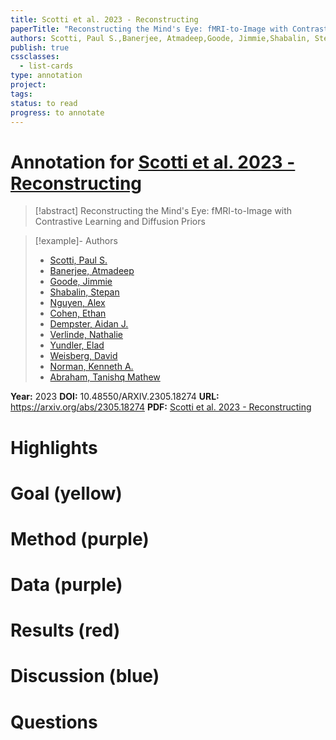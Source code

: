 ```yaml
---
title: Scotti et al. 2023 - Reconstructing
paperTitle: "Reconstructing the Mind's Eye: fMRI-to-Image with Contrastive Learning and Diffusion Priors"
authors: Scotti, Paul S.,Banerjee, Atmadeep,Goode, Jimmie,Shabalin, Stepan,Nguyen, Alex,Cohen, Ethan,Dempster, Aidan J.,Verlinde, Nathalie,Yundler, Elad,Weisberg, David,Norman, Kenneth A.,Abraham, Tanishq Mathew
publish: true
cssclasses:
  - list-cards
type: annotation
project:
tags:
status: to read
progress: to annotate
---
```

# Annotation for [Scotti et al. 2023 - Reconstructing](Papers/References/Scotti%20et%20al.%202023%20-%20Reconstructing)

> [!abstract] Reconstructing the Mind's Eye: fMRI-to-Image with Contrastive Learning and Diffusion Priors

> [!example]- Authors
> - [Scotti, Paul S.](Scotti%2C%20Paul%20S.)
> - [Banerjee, Atmadeep](Banerjee%2C%20Atmadeep)
> - [Goode, Jimmie](Goode%2C%20Jimmie)
> - [Shabalin, Stepan](Shabalin%2C%20Stepan)
> - [Nguyen, Alex](Nguyen%2C%20Alex)
> - [Cohen, Ethan](Cohen%2C%20Ethan)
> - [Dempster, Aidan J.](Dempster%2C%20Aidan%20J.)
> - [Verlinde, Nathalie](Verlinde%2C%20Nathalie)
> - [Yundler, Elad](Yundler%2C%20Elad)
> - [Weisberg, David](Weisberg%2C%20David)
> - [Norman, Kenneth A.](Norman%2C%20Kenneth%20A.)
> - [Abraham, Tanishq Mathew](Abraham%2C%20Tanishq%20Mathew)

**Year:** 2023
**DOI:** 10.48550/ARXIV.2305.18274
**URL:** https://arxiv.org/abs/2305.18274
**PDF:** [Scotti et al. 2023 - Reconstructing](Papers/PDFs/Scotti%20et%20al.%202023%20-%20Reconstructing%20the%20Mind's%20Eye%20fMRI-to-Image%20with%20Contrastive%20Learning%20and%20Diffusion%20Priors.pdf)

# Highlights


# Goal (yellow)


# Method (purple)


# Data (purple)


# Results (red)


# Discussion (blue)


# Questions

